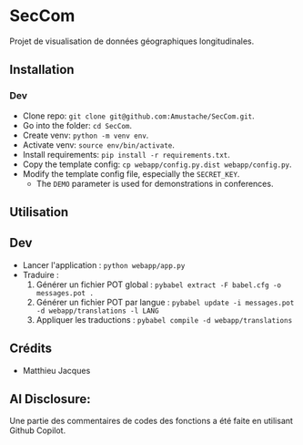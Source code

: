 # SecCom

Projet de visualisation de données géographiques longitudinales.

## Installation

### Dev

- Clone repo: `git clone git@github.com:Amustache/SecCom.git`.
- Go into the folder: `cd SecCom`.
- Create venv: `python -m venv env`.
- Activate venv: `source env/bin/activate`.
- Install requirements: `pip install -r requirements.txt`.
- Copy the template config: `cp webapp/config.py.dist webapp/config.py`.
- Modify the template config file, especially the `SECRET_KEY`.
  - The `DEMO` parameter is used for demonstrations in conferences.

## Utilisation

## Dev

- Lancer l'application : `python webapp/app.py`
- Traduire  :
  1. Générer un fichier POT global : `pybabel extract -F babel.cfg -o messages.pot .`
  2. Générer un fichier POT par langue : `pybabel update -i messages.pot -d webapp/translations -l LANG`
  3. Appliquer les traductions : `pybabel compile -d webapp/translations`

## Crédits

- Matthieu Jacques

## AI Disclosure: 

Une partie des commentaires de codes des fonctions a été faite en utilisant Github Copilot. 
